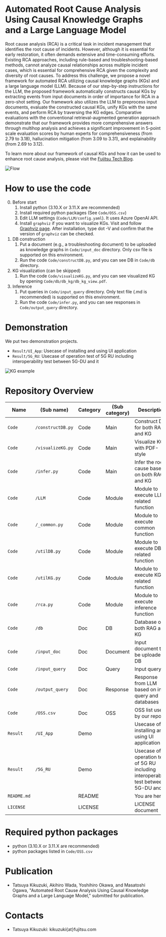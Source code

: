 # Automated Root Cause Analysis Using Causal Knowledge Graphs and a Large Language Model
Root cause analysis (RCA) is a critical task in incident management that identifies the root cause of incidents. However, although it is essential for early restoration, it often demands extensive and time-consuming efforts.
Existing RCA approaches, including rule-based and troubleshooting-based methods, cannot analyze causal relationships across multiple incident cases, which is essential for comprehensive RCA given the complexity and diversity of root causes.
To address this challenge, we propose a novel framework for automated RCA utilizing causal knowledge graphs (KGs) and a large language model (LLM).
Because of our step-by-step instructions for the LLM, the proposed framework automatically constructs causal KGs by extracting events from input documents in order of importance for RCA in a zero-shot setting. Our framework also utilizes the LLM to preprocess input documents, evaluate the constructed causal KGs, unify KGs with the same events, and perform RCA by traversing the KG edges.
Comparative evaluations with the conventional retrieval-augmented generation approach demonstrate that our framework provides more comprehensive answers through multihop analysis and achieves a significant improvement in 5-point scale evaluation scores by human experts for comprehensiveness (from 2.79 to 3.18), hallucination mitigation (from 3.09 to 3.31), and explainability (from 2.69 to 3.12).

To learn more about our framework of causal KGs and how it can be used to enhance root cause analysis, please visit the [Fujitsu Tech Blog](https://blog-en.fltech.dev/entry/2024/10/11/kgrca-en/).

![Flow](https://github.com/user-attachments/assets/b07df305-a026-4324-9f3c-db464c8398a1)

# How to use the code

0. Before start
    1. Install python (3.10.X or 3.11.X are recommended)
    2. Install required python packages (See `Code/OSS.csv`)
    3. Edit LLM settings (`Code/LLM/config.yaml`). It uses Azure OpenAI API.
    4. Install `graphviz` if you want to visualize KGs. Visit and follow [Graphviz page](https://graphviz.org/download/). After installation, type dot -V and confirm that the version of `graphviz` can be checked.
1. DB construction
    1. Put a document (e.g., a troubleshooting document) to be uploaded as knowledge graphs in `Code/input_doc` directory. Only csv file is supported on this environment.
    2. Run the code `Code/constructDB.py`, and you can see DB in `Code/db` directory.
2. KG visualization (can be skipped)
    1. Run the code `Code/visualizeKG.py`, and you can see visualized KG by opening `Code/db/db_kg/db_kg_view.pdf`.
3. Inference
    1. Put queries in `Code/input_query` directory. Only text file (.md is recommended) is supported on this environment.
    2. Run the code `Code/infer.py`, and you can see responses in `Code/output_query` directory.


# Demonstration

We put two demonstration projects.
- `Result/UI_App`: Usecase of installing and using UI application
- `Result/5G_RU`: Usecase of operation test of 5G RU including interoperability test between 5G-DU and it

![KG example](https://github.com/user-attachments/assets/094a21fd-5e3b-4f62-904d-d11fc560800f)




# Repository Overview
| Name | (Sub name) | Category | (Sub category) | Description |
| ----------- | ----------- | ----------- | ----------- | ----------- |
| `Code`        | `/constructDB.py` | Code | Main   | Construct DB for both RAG and KG |
| `Code`        | `/visualizeKG.py` | Code | Main   | Visualize KG with PDF-style |
| `Code`        | `/infer.py`       | Code | Main   | Infer the root cause based on both RAG and KG |
| `Code`        | `/LLM`            | Code | Module | Module to execute LLM-related function |
| `Code`        | `/_common.py`     | Code | Module | Module to execute common function |
| `Code`        | `/utilDB.py`      | Code | Module | Module to execute DB-related function |
| `Code`        | `/utilKG.py`      | Code | Module | Module to execute KG-related function |
| `Code`        | `/rca.py`         | Code | Module | Module to execute inference function |
| `Code`        | `/db`             | Doc  | DB     | Database of both RAG and KG |
| `Code`        | `/input_doc`      | Doc  | Document   | Input document to be uploaded to DB |
| `Code`        | `/input_query`    | Doc  | Query   | Input query|
| `Code`        | `/output_query`   | Doc  | Response   | Response from LLM based on input query and databases |
| `Code`        | `/OSS.csv`        | Doc  | OSS   | OSS list used by our repo |
| `Result`      | `/UI_App`         | Demo  || Usecase of installing and using UI application |
| `Result`      | `/5G_RU`          | Demo  || Usecase of operation test of 5G RU including interoperability test between 5G-DU and it |
| `README.md` || README  || You are here! |
| `LICENSE` || LICENSE  || LICENSE document |


# Required python packages
- python (3.10.X or 3.11.X are recommended)
- python packages listed in `Code/OSS.csv`

# Publication
- Tatsuya Kikuzuki, Akihiro Wada, Yoshihiro Okawa, and Masatoshi Ogawa, "Automated Root Cause Analysis Using Causal Knowledge Graphs and a Large Language Model," submitted for publication. 

# Contacts
- Tatsuya Kikuzuki: kikuzuki{at}fujitsu.com
